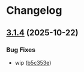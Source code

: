 # Changelog

## [3.1.4](https://github.com/dedsxc/xbot/compare/xbot-3.1.3...xbot-3.1.4) (2025-10-22)


### Bug Fixes

* wip ([b5c353e](https://github.com/dedsxc/xbot/commit/b5c353eb8b4d5f7bc5f693e37a0d14a4e9241142))
